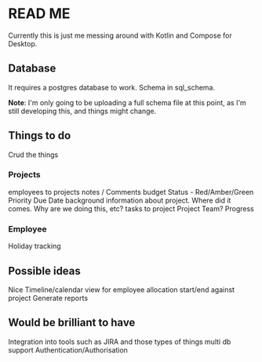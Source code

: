 # READ ME

Currently this is just me messing around with Kotlin and Compose for Desktop.

## Database
It requires a postgres database to work. Schema in sql_schema.

**Note**: I'm only going to be uploading a full schema file at this point, as I'm still developing this, and things might
change. 

## Things to do
Crud the things


### Projects
employees to projects
notes / Comments
budget
Status - Red/Amber/Green
Priority
Due Date
background information about project. Where did it comes. Why are we doing this, etc?
tasks to project
Project Team?
Progress

### Employee
Holiday tracking


## Possible ideas
Nice Timeline/calendar view for employee allocation start/end against project
Generate reports


## Would be brilliant to have
Integration into tools such as JIRA and those types of things
multi db support
Authentication/Authorisation

